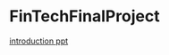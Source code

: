 # FinTechFinalProject

[introduction ppt](http://cherry.cs.nccu.edu.tw/~s10410/ppt/?mkd=fintech.md&theme=solarized.css)
